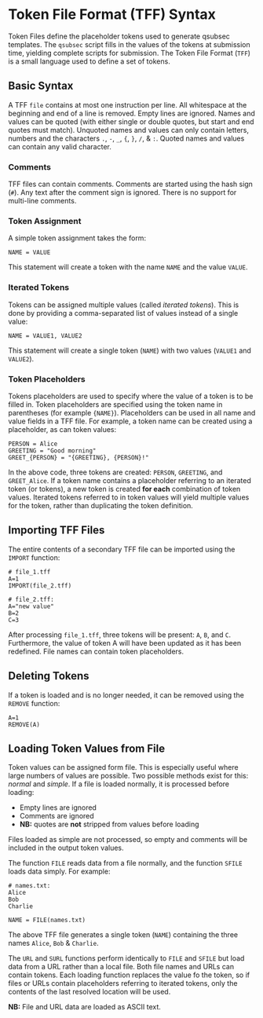 # Token File Format (TFF) Syntax

Token Files define the placeholder tokens used to generate qsubsec templates. The `qsubsec` script fills in the values of the tokens at submission time, yielding complete scripts for submission. The Token File Format (`TFF`) is a small language used to define a set of tokens.

## Basic Syntax

A TFF `file` contains at most one instruction per line. All whitespace at the beginning and end of a line is removed. Empty lines are ignored. Names and values can be quoted (with either single or double quotes, but start and end quotes must match). Unquoted names and values can only contain letters, numbers and the characters `.`, `-`, `_`, `{`, `}`, `/`, & `:`. Quoted names and values can contain any valid character.

### Comments

TFF files can contain comments. Comments are started using the hash sign (`#`). Any text after the comment sign is ignored. There is no support for multi-line comments.

### Token Assignment

A simple token assignment takes the form:

~~~
NAME = VALUE
~~~

This statement will create a token with the name `NAME` and the value `VALUE`.

### Iterated Tokens

Tokens can be assigned multiple values (called *iterated tokens*). This is done by providing a comma-separated list of values instead of a single value:

~~~
NAME = VALUE1, VALUE2
~~~

This statement will create a single token (`NAME`) with two values (`VALUE1` and `VALUE2`).

### Token Placeholders

Tokens placeholders are used to specify where the value of a token is to be filled in. Token placeholders are specified using the token name in parentheses (for example `{NAME}`). Placeholders can be used in all name and value fields in a TFF file. For example, a token name can be created using a placeholder, as can token values:

~~~
PERSON = Alice
GREETING = "Good morning"
GREET_{PERSON} = "{GREETING}, {PERSON}!"
~~~

In the above code, three tokens are created: `PERSON`, `GREETING`, and `GREET_Alice`. If a token name contains a placeholder referring to an iterated token (or tokens), a new token is created **for each** combination of token values. Iterated tokens referred to in token values will yield multiple values for the token, rather than duplicating the token definition.

## Importing TFF Files

The entire contents of a secondary TFF file can be imported using the `IMPORT` function:

~~~
# file_1.tff
A=1
IMPORT(file_2.tff)
~~~

~~~
# file_2.tff:
A="new value"
B=2
C=3
~~~

After processing `file_1.tff`, three tokens will be present: `A`, `B`, and `C`. Furthermore, the value of token A will have been updated as it has been redefined. File names can contain token placeholders.

## Deleting Tokens

If a token is loaded and is no longer needed, it can be removed using the `REMOVE` function:

~~~
A=1
REMOVE(A)
~~~

## Loading Token Values from File

Token values can be assigned form file. This is especially useful where large numbers of values are possible. Two possible methods exist for this: *normal* and *simple*. If a file is loaded normally, it is processed before loading:

* Empty lines are ignored
* Comments are ignored
* **NB:** quotes are **not** stripped from values before loading

Files loaded as simple are not processed, so empty and comments will be included in the output token values.

The function `FILE` reads data from a file normally, and the function `SFILE` loads data simply. For example:

~~~
# names.txt:
Alice
Bob
Charlie
~~~

~~~
NAME = FILE(names.txt)
~~~

The above TFF file generates a single token (`NAME`) containing the three names `Alice`, `Bob` & `Charlie`.

The `URL` and `SURL` functions perform identically to `FILE` and `SFILE` but load data from a URL rather than a local file. Both file names and URLs can contain tokens. Each loading function replaces the value fo the token, so if files or URLs contain placeholders referring to iterated tokens, only the contents of the last resolved location will be used.

**NB:** File and URL data are loaded as ASCII text.
